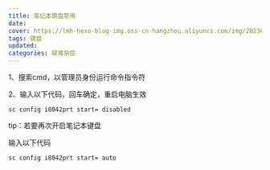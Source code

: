 ```yaml
---
title: 笔记本键盘禁用
date: 
cover: https://lmh-hexo-blog-img.oss-cn-hangzhou.aliyuncs.com/img/202303131315653.jpg
tags: 键盘
updated:
categories: 疑难杂症
---
```


1、搜索cmd，以管理员身份运行命令指令符

2、输入以下代码，回车确定，重启电脑生效

```
sc config i8042prt start= disabled
```

tip：若要再次开启笔记本键盘

输入以下代码

```
sc config i8042prt start= auto
```

